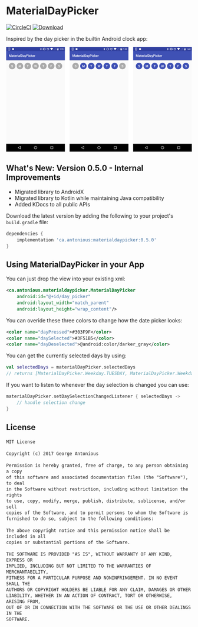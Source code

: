 # MaterialDayPicker

[![CircleCI](https://circleci.com/gh/gantonious/MaterialDayPicker.svg?style=svg)](https://circleci.com/gh/gantonious/MaterialDayPicker) [![Download](https://api.bintray.com/packages/gantonious/maven/materialdaypicker/images/download.svg)](https://bintray.com/gantonious/maven/materialdaypicker/_latestVersion)

Inspired by the day picker in the builtin Android clock app:

![Day picker screenshot](screenshots/selections.png)

## What's New: Version 0.5.0 -  Internal Improvements
- Migrated library to AndroidX
- Migrated library to Kotlin while maintaining Java compatibility
- Added KDocs to all public APIs

Download the latest version by adding the following to your project's `build.gradle` file:

```groovy
dependencies {
    implementation 'ca.antonious:materialdaypicker:0.5.0'
}
```

## Using MaterialDayPicker in your App

You can just drop the view into your existing xml:

```xml
<ca.antonious.materialdaypicker.MaterialDayPicker
    android:id="@+id/day_picker"
    android:layout_width="match_parent"
    android:layout_height="wrap_content"/>
```

You can overide these three colors to change how the date picker looks:

```xml
<color name="dayPressed">#303F9F</color>
<color name="daySelected">#3F51B5</color>
<color name="dayDeselected">@android:color/darker_gray</color>
```

You can get the currently selected days by using:

```kotlin
val selectedDays = materialDayPicker.selectedDays
// returns [MaterialDayPicker.Weekday.TUESDAY, MaterialDayPicker.Weekday.FRIDAY]
```

If you want to listen to whenever the day selection is changed you can use:

```kotlin
materialDayPicker.setDaySelectionChangedListener { selectedDays ->
    // handle selection change
}
```

## License

```
MIT License

Copyright (c) 2017 George Antonious

Permission is hereby granted, free of charge, to any person obtaining a copy
of this software and associated documentation files (the "Software"), to deal
in the Software without restriction, including without limitation the rights
to use, copy, modify, merge, publish, distribute, sublicense, and/or sell
copies of the Software, and to permit persons to whom the Software is
furnished to do so, subject to the following conditions:

The above copyright notice and this permission notice shall be included in all
copies or substantial portions of the Software.

THE SOFTWARE IS PROVIDED "AS IS", WITHOUT WARRANTY OF ANY KIND, EXPRESS OR
IMPLIED, INCLUDING BUT NOT LIMITED TO THE WARRANTIES OF MERCHANTABILITY,
FITNESS FOR A PARTICULAR PURPOSE AND NONINFRINGEMENT. IN NO EVENT SHALL THE
AUTHORS OR COPYRIGHT HOLDERS BE LIABLE FOR ANY CLAIM, DAMAGES OR OTHER
LIABILITY, WHETHER IN AN ACTION OF CONTRACT, TORT OR OTHERWISE, ARISING FROM,
OUT OF OR IN CONNECTION WITH THE SOFTWARE OR THE USE OR OTHER DEALINGS IN THE
SOFTWARE.
```
